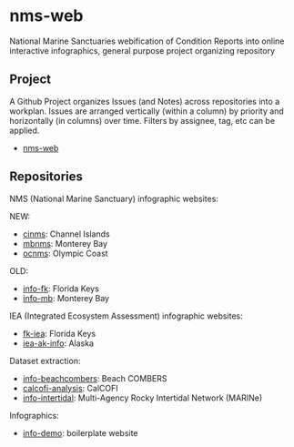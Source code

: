 # nms-web
National Marine Sanctuaries webification of Condition Reports into online interactive infographics, general purpose project organizing repository

## Project

A Github Project organizes Issues (and Notes) across repositories into a workplan. Issues are arranged vertically (within a column) by priority and horizontally (in columns) over time. Filters by assignee, tag, etc can be applied.

- [nms-web](https://github.com/orgs/marinebon/projects/2)


## Repositories

NMS (National Marine Sanctuary) infographic websites:

NEW:

* [cinms](https://github.com/marinebon/cinms): Channel Islands
* [mbnms](https://github.com/marinebon/mbnms): Monterey Bay
* [ocnms](https://github.com/marinebon/ocnms): Olympic Coast

OLD:

* [info-fk](https://github.com/marinebon/info-fk): Florida Keys
* [info-mb](https://github.com/marinebon/info-mb): Monterey Bay

IEA (Integrated Ecosystem Assessment) infographic websites:

- [fk-iea](https://github.com/marinebon/fk-iea): Florida Keys
- [iea-ak-info](https://github.com/marinebon/iea-ak-info): Alaska

Dataset extraction:

- [info-beachcombers](https://github.com/marinebon/info-beachcombers): Beach COMBERS
- [calcofi-analysis](https://github.com/marinebon/calcofi-analysis): CalCOFI
- [info-intertidal](https://github.com/marinebon/info-intertidal): Multi-Agency Rocky Intertidal Network (MARINe)

Infographics:

- [info-demo](https://github.com/marinebon/info-demo): boilerplate website
